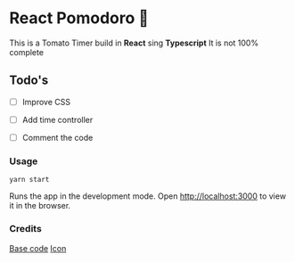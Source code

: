 # React Pomodoro :tomato:

This is a Tomato Timer build in **React** sing **Typescript**
It is not 100% complete

## Todo's
* [ ]  Improve CSS
* [ ]  Add time controller
* [ ] Comment the code


### Usage

`yarn start`

Runs the app in the development mode.
Open [http://localhost:3000](http://localhost:3000) to view it in the browser.

### Credits
 [Base code](https://github.com/luizomf/ "Base code")![]()
[Icon](https://www.flaticon.com/free-icon/tomato_131291 "Icon")
